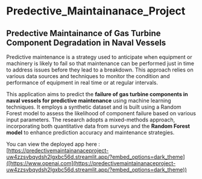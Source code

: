 # Predective_Maintainanace_Project
## Predective Maintainance of Gas Turbine Component Degradation in Naval Vessels
Predictive maintenance is a strategy used to anticipate when equipment or machinery is likely to fail so that maintenance can be performed just in time to address issues before they lead to a breakdown. This approach relies on various data sources and techniques to monitor the condition and performance of equipment in real time or at regular intervals.

This application aims to predict the <b>failure of gas turbine components in naval vessels for predictive maintenance</b> using machine learning techniques. It employs a synthetic dataset and is built using a Random Forest model to assess the likelihood of component failure based on various input parameters. The research adopts a mixed-methods approach, incorporating both quantitative data from surveys and the <b>Random Forest model</b> to enhance prediction accuracy and maintenance strategies.

You can view the deployed app here :[https://predectivemaintainanaceproject-uw4zzsvbqydsh2lgxbc56d.streamlit.app/?embed_options=dark_theme]([https://www.openai.com](https://predectivemaintainanaceproject-uw4zzsvbqydsh2lgxbc56d.streamlit.app/?embed_options=dark_theme))

